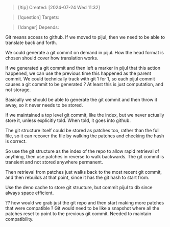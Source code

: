 
>[!tip] Created: [2024-07-24 Wed 11:32]

>[!question] Targets: 

>[!danger] Depends: 

Git means access to github.
If we moved to pijul, then we need to be able to translate back and forth.

We could generate a git commit on demand in pijul.
How the head format is chosen should cover how translation works.

If we generated a git commit and then left a marker in pijul that this action happened, we can use the previous time this happened as the parent commit.
We could technically track with git 1 for 1, so each pijul commit causes a git commit to be generated ?  At least this is just computation, and not storage.

Basically we should be able to generate the git commit and then throw it away, so it never needs to be stored.

If we maintained a top level git commit, like the index, but we never actually store it, unless explicitly told.  When told, it goes into github.

The git structure itself could be stored as patches too, rather than the full file, so it can recover the file by walking the patches and checking the hash is correct.

So use the git structure as the index of the repo to allow rapid retrieval of anything, then use patches in reverse to walk backwards.  The git commit is transient and not stored anywhere permanent.

Then retrieval from patches just walks back to the most recent git commit, and then rebuilds at that point, since it has the git hash to start from.

Use the deno cache to store git structure, but commit pijul to db since always space efficient.

?? how would we grab just the git repo and then start making more patches that were compatible ?
Git would need to be like a snapshot where all the patches reset to point to the previous git commit.
Needed to maintain compatibility.